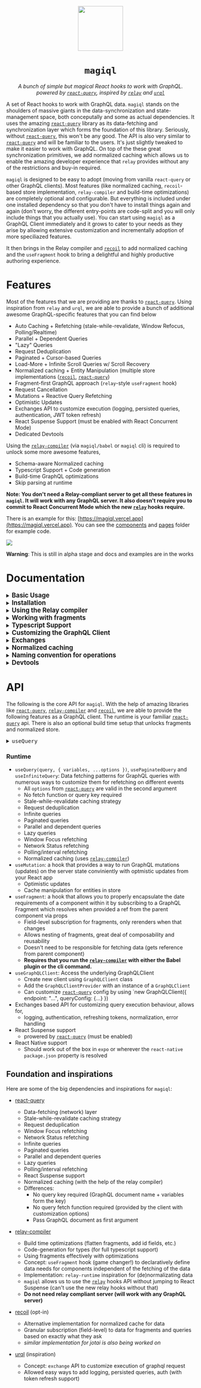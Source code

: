  
<p align="center">
  <img src="/public/hat2.png" width="120" /><h1  align="center"><code margin="0">magiql</code></h1><p align="center"><i>A bunch of simple but magical React hooks to work with GraphQL.<br>powered by <code><a href="https://github.com/tannerlinsley/react-query">react-query</a></code>, inspired by <code><a href="https://github.com/facebook/relay">relay</a></code> and <code><a href="https://github.com/FormidableLabs/urql">urql</a></code></i></p>
</p>

A set of React hooks to work with GraphQL data. `magiql` stands on the shoulders of massive giants in the data-synchronization and state-management space, both conceputally and some as actual dependencies. It uses the amazing [`react-query`](https://github.com/tannerlinsley/react-query) library as its data-fetching and synchronization layer which forms the foundation of this library. Seriously, without [`react-query`](https://github.com/tannerlinsley/react-query), this won't be any good. The API is also very similar to [`react-query`](https://github.com/tannerlinsley/react-query) and will be familiar to the users. It's just slightly tweaked to make it easier to work with GraphQL. On top of the these great synchronization primitives, we add normalized caching which allows us to enable the amazing developer experience that `relay` provides without any of the restrictions and buy-in required. 

`magiql` is designed to be easy to adopt (moving from vanilla `react-query` or other GraphQL clients). Most features (like normalized caching, `recoil`-based store implementation, `relay-compiler` and build-time optimizations) are completely optional and configurable. But everything is included under one installed dependency so that you don't have to install things again and again (don't worry, the different entry-points are code-split and you will only include things that you actually use). You can start using `magiql` as a GraphQL Client immediately and it grows to cater to your needs as they arise by allowing extensive customization and incrementally adoption of more speciliazed features.

It then brings in the Relay compiler and [`recoil`](https://github.com/facebookexperimental/Recoil) to add normalized caching and the `useFragment` hook to bring a delightful and highly productive authoring experience.

# Features

Most of the features that we are providing are thanks to [`react-query`](https://github.com/tannerlinsley/react-query). Using inspiration from `relay` and `urql`, we are able to provide a bunch of additional awesome GraphQL-specific features that you can find below

* Auto Caching + Refetching (stale-while-revalidate, Window Refocus, Polling/Realtime)
* Parallel + Dependent Queries
* "Lazy" Queries
* Request Deduplication
* Paginated + Cursor-based Queries
* Load-More + Infinite Scroll Queries w/ Scroll Recovery
* Normalized caching + Entity Manipulation (multiple store implementations ([`recoil`](https://github.com/facebookexperimental/Recoil), [`react-query`](https://github.com/tannerlinsley/react-query))
* Fragment-first GraphQL approach (`relay`-style `useFragment` hook)
* Request Cancellation
* Mutations + Reactive Query Refetching
* Optimistic Updates
* Exchanges API to customize execution (logging, persisted queries, authentication, JWT token refresh)
* React Suspense Support (must be enabled with React Concurrent Mode)
* Dedicated Devtools

Using the [`relay-compiler`](https://github.com/facebook/relay) (via `magiql/babel` or `magiql` cli) is required to unlock some more awesome features,

* Schema-aware Normalized caching
* Typescript Support + Code generation
* Build-time GraphQL optimizations
* Skip parsing at runtime

**Note: You don't need a Relay-compliant server to get all these features in `magiql`. It will work with any GraphQL server. It also doesn't require you to commit to React Concurrent Mode which the new [`relay`](https://github.com/facebook/relay) hooks require.**

There is an example for this: [https://magiql.vercel.app](https://magiql.vercel.app). You can see the [components](/components) and [pages](/pages) folder for example code.

<img src='/public/example.gif' />

**Warning**: This is still in alpha stage and docs and examples are in the works

# Documentation

<details>
<summary><big><strong>Basic Usage</strong></big></summary>

```tsx
import {
  GraphQLClientProvider,
  GraphQLClient,
  useQuery,
  graphql,
} from "magiql";

const client = new GraphQLClient({
  endpoint: "https://swapi-graphql.netlify.app/.netlify/functions/index",
});

const People = () => {
  const { data, status, error } = useQuery(
    graphql`
      query PeopleQuery($limit: Int) {
        allPeople(first: $limit) {
          edges {
            node {
              id
              name
              homeworld {
                name
              }
            }
          }
        }
      }
    `,
    {
      variables: {
        limit: 10,
      },
    }
  );

  if (status === "loading") {
    return <div>Loading...</div>;
  }

  if (error) {
    return <div>{error.message}</div>;
  }

  return (
    <div>
      {data
        ? data.allPeople?.edges?.map((edge) => (
            <div key={edge.node.id}>
              <b>{edge.node.name}</b> ({edge.node.homeworld?.name})
            </div>
          ))
        : null}
    </div>
  );
};

const App = () => {
  return (
    <GraphQLClientProvider client={client}>
      <People />
    </GraphQLClientProvider>
  );
};
```

</details>

<details>
<summary><big><strong>Installation</strong></big></summary>
 
To install `magiql` with all its features to your project, run the following commands based on if you use `yarn` or `npm`. The single dependency includes multiple entry points to code-split features and not require user to install more dependencies.

```sh
yarn add magiql graphql

# or
npm install magiql graphql --save
```

</details>

<details>
<summary><big><strong>Using the Relay compiler</strong></big></summary>

_This is required to use fragments and normalized caching_

To use the [`relay-compiler`](https://github.com/facebook/relay), add `magiql/babel` to your Babel config as a plugin, eg. in `babel.config.js`. The `magiql` Babel plugin is just a wrapper around [`babel-plugin-relay`](https://github.com/facebook/relay) to include everything in one dependency. It also runs the [`relay-compiler`](https://github.com/facebook/relay) in watch mode by default.

```javascript
module.exports {
  presets: [ ... ],
  plugins: ["magiql/babel", ... ]
}
```

Or, you can run the compiler from cli using the `magiql` command (use `magiql --watch` for watch mode, recommended for development). This is also just a wrapper around the [`relay-compiler`](https://github.com/facebook/relay). You still need to add the Babel plugin, but can disable running the compiler with Babel, but setting `runWithBabel` to `false` in `magiql.config.js`.

#### `magiql.config.js`

If need to customize the Relay compiler away from the defaults (specified below), add a `magiql.config.js` file in the root directory. It is very similar to `relay.config.js`, but tailored a little for `magiql`.

```javascript
module.exports = {
  schema: "./schema.graphql",
  src: "./",
  artifactDirectory: "generated",
  extensions: ["ts", "tsx", "js", "jsx", "graphql"],
  quiet: false,
  watch: boolean,
  runWithBabel: true,
  language: "typescript",
  include: ["**"],
  exclude: [
      "**/node_modules/**",
      "**/__mocks__/**",
      `**/generated/**`,
    ];
 }

```

</details>

<details>
<summary><big><strong>Working with fragments</strong></big></summary>

With GraphQL, the biggest game changer when used with React are **fragments**. The `useFragment` hook introduced by [`relay`](https://github.com/facebook/relay) makes it delightful to declare the data needs of your components. These are some of the advantages:

- Date requirements completely localized and encapsulated in your component
- Declarative, modular and composable
- Fragments can include nest more fragments and fits naturally with the React component model
- Don't need to add everything to the top level query
- Easy to ensure type safety (using [`relay-compiler`](https://github.com/facebook/relay) generated files)
- Data available independent of how the data is fetched by some parent component
- Components only subscribe to the precise part of the data store that it cares about (down to the field level).

#### Usage (with fragments)

```tsx
// Person.tsx
import React from "react";
import { useFragment, graphql } from "magiql";
import { Person_person } from "generated/Person_person.graphql";

export function Person({ person }: { person: Person_person }) {
  const data = useFragment(
    graphql`
      fragment Person_person on Person {
        name
        homeworld {
          name
        }
      }
    `,
    person
  );

  return (
    <div>
      <b>{data.name}</b> ({data.homeworld?.name})
    </div>
  );
}
```

```tsx
// People.tsx
import React from "react";
import { useQuery, graphql } from "magiql";
import { PeopleQuery } from "generated/PeopleQuery.graphql";
import { Person } from "./Person";

export const People = () => {
  const { data, status, error } = useQuery<PeopleQuery>(
    graphql`
      query PeopleQuery($limit: Int) {
        allPeople(first: $limit) {
          edges {
            node {
              id
              ...Person_person
            }
          }
        }
      }
    `,
    {
      variables: {
        limit: 10,
      },
    }
  );

  return (
    <div>
      {data
        ? data.allPeople?.edges?.map((edge) => <Person person={edge.node} />)
        : null}
    </div>
  );
};
```

```tsx
import { GraphQLClientProvider, GraphQLClient } from "magiql";
import { createRecoilStore } from "magiql/recoil-store";
import { People } from "./People";

const client = new GraphQLClient({
  endpoint: "https://swapi-graphql.netlify.app/.netlify/functions/index",
  useStore: createRecoilStore(),
});

const App = () => {
  return (
    <GraphQLClientProvider client={client}>
      <People />
    </GraphQLClientProvider>
  );
};
```

These features and accompanying restrictions provide an excellent authoring experience that almost seems magical when it works.

</details>

<details>
<summary><big><strong>Typescript Support</strong></big></summary>
 
Using the Relay compiler, `magiql` can generate types for all your operations since it has access to your schema as well. These types are generated and updated by the compiler, so ensure that it's running in watch mode (either through Babel or the cli) when you are developing.
  
If the name of query is `HomeQuery`, then import type as such:

```typescript
import { HomeQuery } from "generated/HomeQuery.graphql";
import { useQuery } from "magiql";

const { data, error } = useQuery<HomeQuery>(graphql`
  query HomeQuery {
    currentHome {
      name
    }
  }
`);
```

- Types are imported from the folder specified as `artifactDirectory` in `magiql.config.js` (Default: `generated`).
- Typescript support is enabled by default. To disable it, set `language` to `javascript` in `magiql.config.js`.
- If not using the compiler, you can provide type parameters to each operation with the following sample signature

```tsx
type HomeQuery = {
  response: {
    currentHome: {
      name: string;
    };
  };
  variables: {};
};
```

</details>

<details>
<summary><big><strong>Customizing the GraphQL Client</strong></big></summary>

Coming soon

</details>

<details>
<summary><big><strong>Exchanges</strong></big></summary>

Coming soon

</details>

<details>
<summary><big><strong>Normalized caching</strong></big></summary>

To fully unlock fragments, including optimistic responses and cache manipulation of entities, we needed a normalized cache of our data. We call this cache, the **`store`** in `magiql`.

- Each entity is identified and stored once.
- Component that access entities subscribe to changes to that entity
- Implementation can be customized when creating a `GraphQLClient` via the `useStore` option, we provide three implementations of our own (using [`recoil`](https://github.com/facebookexperimental/Recoil) and [`react-query`](https://github.com/tannerlinsley/react-query)'s `QueryCache`)
- Provide your own `getDataID` to these stores to control how id's are determined and then let `magiql` handle the rest for managing access.

```typescript
import { GraphQLClient } from "magiql";
import { createRecoilStore } from "magiql/recoil-store";

const client = new GraphQLClient({
  endpoint: "...",
  useStore: createRecoilStore({
    // optional, by default it uses the `id` field if available otherwise falls back to an unnormalized id
    // this is the default function
    getDataID: (record, type) => (record.id ? `${type}:${record.id}` : null),
  }),
});
```

#### Store Implementations

- Recoil `createRecoilStore`
  - **Recommended** if already working with the compiler and the Babel plugin
  - Each field of an entity is stored as atom, entities and fragments are both selectors on the atoms
  - Components subscribe to fields on entities (very granular and precise)
  - Customize how to determine `id` for each entity
- React Query's `QueryCache` as store `createNormalizedQueryCacheStore`
  - Each entity is a query with the entity's id as the key
  - Components subscribe to entities (not field-level subscriptions)
  - Same API as `createRecoilStore`
- React Query's QueryCache (unnormalized) `createQueryCacheStore`
  - Client's QueryCache stores data attached to queries, and doesnt identify entities
  - Doesn't allow cache manipulation with entities
  - No options required since doesn't actually normally, but will still work with Fragments

</details>

<details>
<summary><big><strong>Naming convention for operations</strong></big></summary>
  
Relay allows us to use fragments in queries and mutations without importing them as modules. For this to work, the names must be globally unique. It is also good habit to name the fragments and queries based on the components and props that use them. Thus, relay enforces a few conventions when it comes to naming your operations. These conventions are quite helpful and make your lives easier:
  
 
* Queries must be named `query ${ModuleName}Query { ... }`, eg, a query in file `Home.tsx` can be named `HomeQuery` or `HomeRoomsQuery`
* Mutations must be named `mutation ${ModuleName}Mutation { ... }`, eg, a mutation in file `Home.tsx` can be named `HomeMutation` or `HomeDestroyMutation`
* Fragments must be named `fragment ${ModuleName}_${propName} on type { ... }`, eg, a fragment in file `HomeDetails.tsx` where the prop for the fragment ref is `home` can be named `HomeDetails_home`
  
</details>

<details>
<summary><big><strong>Devtools</strong></big></summary>
 
You can use the `magiql` Devtools which are inspired by `react-query-devtools` as follows:

```tsx
import React from "react";
import { GraphQLClient, GraphQLClientProvider } from "magiql";
import GraphQLDevtools from "magiql/devtools";

export default function App({ children }) {
  return (
    <GraphQLClientProvider client={client}>
      {children}
      <GraphQLDevtools defaultIsOpen defaultTab="store" />
    </GraphQLClientProvider>
  );
}
```

</details>

# API

The following is the core API for `magiql`. With the help of amazing libraries like [`react-query`](https://github.com/tannerlinsley/react-query), [`relay-compiler`](https://github.com/facebook/relay) and [`recoil`](https://github.com/facebookexperimental/Recoil), we are able to provide the following features as a GraphQL client. The runtime is your familiar [`react-query`](https://github.com/tannerlinsley/react-query) api. There is also an optional build time setup that unlocks fragments and normalized store.

<details>
<summary><big><code>useQuery</code></big></summary>
 
You can use the `magiql` Devtools which are inspired by `react-query-devtools` as follows:

```tsx
import React from "react";
import { GraphQLClient, GraphQLClientProvider } from "magiql";
import GraphQLDevtools from "magiql/devtools";

export default function App({ children }) {
  return (
    <GraphQLClientProvider client={client}>
      {children}
      <GraphQLDevtools defaultIsOpen defaultTab="store" />
    </GraphQLClientProvider>
  );
}
```

</details>

### Runtime

- `useQuery(query, { variables, ...options })`, `usePaginatedQuery` and `useInfiniteQuery`: Data fetching patterns for GraphQL queries with numerous ways to customize them for refetching on different events
  - All `options` from [`react-query`](https://github.com/tannerlinsley/react-query) are valid in the second argument
  - No fetch function or query key required
  - Stale-while-revalidate caching strategy
  - Request deduplication
  - Infinite queries
  - Paginated queries
  - Parallel and dependent queries
  - Lazy queries
  - Window Focus refetching
  - Network Status refetching
  - Polling/interval refetching
  - Normalized caching (uses [`relay-compiler`](https://github.com/facebook/relay))
- `useMutation`: a hook that provides a way to run GraphQL mutations (updates) on the server state conviniently with optmistic updates from your React app
  - Optimistic updates
  - Cache manipulation for entities in store
- `useFragment`: a hook that allows you to properly encapsulate the date requirements of a component within it by subscribing to a GraphQL Fragment which resolves when provided a ref from the parent component via props
  - Field-level subscription for fragments, only rerenders when that changes
  - Allows nesting of fragments, great deal of composability and reusability
  - Doesn't need to be responsible for fetching data (gets reference from parent component)
  - **Requires that you run the [`relay-compiler`](https://github.com/facebook/relay) with either the Babel plugin or the cli command.**
- `useGraphQLClient`: Access the underlying GraphQLClient
  - Create new client using `GraphQLClient` class
  - Add the `GraphQLClientProvider` with an instance of a `GraphQLClient`
  - Can customize [`react-query`](https://github.com/tannerlinsley/react-query) config by using `new GraphQLClient({ endpoint: "...", queryConfig: {...} })
- Exchanges based API for customizing query execution behaviour, allows for,
  - logging, authentication, refreshing tokens, normalization, error handling
- React Suspense support
  - prowered by [`react-query`](https://github.com/tannerlinsley/react-query) (must be enabled)
- React Native support
  - Should work out of the box in `expo` or wherever the `react-native` `package.json` property is resolved

## Foundation and inspirations

Here are some of the big dependencies and inspirations for `magiql`:

- [react-query](https://github.com/tannerlinsley/react-query)

  - Data-fetching (network) layer
  - Stale-while-revalidate caching strategy
  - Request deduplication
  - Window Focus refetching
  - Network Status refetching
  - Infinite queries
  - Paginated queries
  - Parallel and dependent queries
  - Lazy queries
  - Polling/interval refetching
  - React Suspense support
  - Normalized caching (with the help of the relay compiler)
  - Differences:
    - No query key required (GraphQL document name + variables form the key)
    - No query fetch function required (provided by the client with customization options)
    - Pass GraphQL document as first argument

- [relay-compiler](https://github.com/facebook/relay)
  - Build time optimizations (flatten fragments, add id fields, etc.)
  - Code-generation for types (for full typescript support)
  - Using fragments effectively with optimizations
  - Concept: `useFragment` hook (game changer!) to declaratively define data needs for components independent of the fetching of the data
  - Implementation: `relay-runtime` inspiration for (de)normalizating data
  - `magiql` allows us to use the [`relay`](https://github.com/facebook/relay) hooks API without jumping to React Suspense (can't use the new relay hooks without that)
  - **Do not need relay compliant server (will work with any GraphQL server)**
- [recoil](https://github.com/facebookexperimental/Recoil) (opt-in)
  - Alternative implementation for normalized cache for data
  - Granular subscription (field-level) to data for fragments and queries based on exactly what they ask
  - _similar implementation for jotai is also being worked on_
- [urql](https://github.com/FormidableLabs/urql) (inspiration)
  - Concept: `exchange` API to customize execution of graphql request
  - Allowed easy ways to add logging, persisted queries, auth (with token refresh support)
